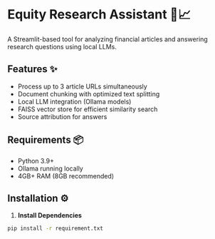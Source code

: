 # Equity Research Assistant 🤖📈

A Streamlit-based tool for analyzing financial articles and answering research questions using local LLMs.


## Features ✨
- Process up to 3 article URLs simultaneously
- Document chunking with optimized text splitting
- Local LLM integration (Ollama models)
- FAISS vector store for efficient similarity search
- Source attribution for answers

## Requirements 📦
- Python 3.9+
- Ollama running locally
- 4GB+ RAM (8GB recommended)

## Installation ⚙️

1. **Install Dependencies**
```bash
pip install -r requirement.txt
